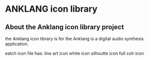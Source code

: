 

ANKLANG icon library 
=======

## About the Anklang icon library project

the Anklang icon library is for the Anklang is a digital audio synthesis application. 

eatch icon file has:
line art icon
white icon
silhoutte icon
full colr icon
